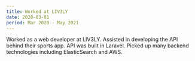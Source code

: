 ```yaml
---
title: Worked at LIV3LY
date: 2020-03-01
period: Mar 2020 - May 2021
---
```


Worked as a web developer at LIV3LY. Assisted in developing the API behind their sports app. API was built in Laravel. Picked up many backend technologies including ElasticSearch and AWS.
